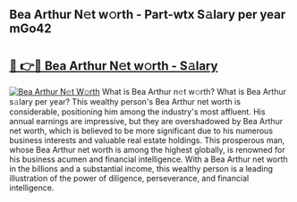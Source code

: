 ## Bea Arthur N𝚎t w𝚘rth - Part-wtx S𝚊lary per year mGo42

# <h2><a href="http://gc3dmu.nevu.top/?p=Bea+Arthur">🔗 👉🔴 Bea Arthur N𝚎t w𝚘rth - S𝚊lary</a></h2>

[![Bea Arthur N𝚎t W𝚘rth](https://i.imgur.com/Oavwk0R.jpeg)](http://gc3dmu.nevu.top/?p=Bea+Arthur)
What is Bea Arthur n𝚎t w𝚘rth? What is Bea Arthur s𝚊lary per year?
This wealthy person's Bea Arthur net worth is considerable, positioning him among the industry's most affluent. His annual earnings are impressive, but they are overshadowed by Bea Arthur net worth, which is believed to be more significant due to his numerous business interests and valuable real estate holdings. This prosperous man, whose Bea Arthur net worth is among the highest globally, is renowned for his business acumen and financial intelligence. With a Bea Arthur net worth in the billions and a substantial income, this wealthy person is a leading illustration of the power of diligence, perseverance, and financial intelligence.
